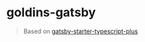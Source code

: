 #  goldins-gatsby

> Based on [gatsby-starter-typescript-plus](https://github.com/resir014/gatsby-starter-typescript-plus)
